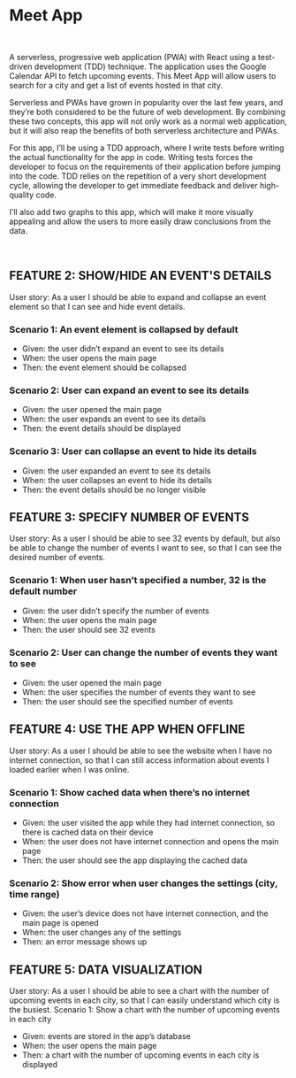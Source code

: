 <h1>Meet App</h1>
<br>
<p>A serverless, progressive web application (PWA) with React using a test-driven development (TDD) technique. The application uses the Google Calendar API to fetch upcoming events. This Meet App will allow users to search for a city and get a list of events hosted in that city.</p>
<p>Serverless and PWAs have grown in popularity over the last few years, and they’re both considered to be the future of web development. By combining these two concepts, this app will not only work as a normal web application, but it will also reap the benefits of both serverless architecture and PWAs.</p>
<p>For this app, I’ll be using a TDD approach, where I write tests before writing the actual functionality for the app in code. Writing tests forces the developer to focus on the requirements of their application before jumping into the code. TDD relies on the repetition of a very short development cycle, allowing the developer to get immediate feedback and deliver high-quality code.</p>
<p>I'll also add two graphs to this app, which will make it more visually appealing and allow the users to more easily draw conclusions from the data.</p>
<br>
<h2>FEATURE 2: SHOW/HIDE AN EVENT'S DETAILS</h2>
<p>User story: As a user I should be able to expand and collapse an event element so that I can see and hide event details.</p>
<h3>Scenario 1: An event element is collapsed by default</h3>
<ul>
<li>Given: the user didn’t expand an event to see its details</li>
<li>When: the user opens the main page</li>
<li>Then: the event element should be collapsed</li>
</ul>

<h3>Scenario 2: User can expand an event to see its details</h3>
<ul>
<li>Given: the user opened the main page</li>
<li>When: the user expands an event to see its details</li>
<li>Then: the event details should be displayed</li>
</ul>

<h3>Scenario 3: User can collapse an event to hide its details</h3>
<ul>
<li>Given: the user expanded an event to see its details</li>
<li>When: the user collapses an event to hide its details</li>
<li>Then: the event details should be no longer visible</li>
</ul>

<h2>FEATURE 3: SPECIFY NUMBER OF EVENTS</h2>
<p>User story: As a user I should be able to see 32 events by default, but also be able to change the number of events I want to see, so that I can see the desired number of events.</p>

<h3>Scenario 1: When user hasn’t specified a number, 32 is the default number</h3>
<ul>
<li>Given: the user didn’t specify the number of events</li>
<li>When: the user opens the main page</li>
<li>Then: the user should see 32 events</li>
</ul>

<h3>Scenario 2: User can change the number of events they want to see</h3>
<ul>
<li>Given: the user opened the main page</li>
<li>When: the user specifies the number of events they want to see</li>
<li>Then: the user should see the specified number of events</li>
</ul>
  
<h2>FEATURE 4: USE THE APP WHEN OFFLINE</h2>
<p>User story: As a user I should be able to see the website when I have no internet connection, so that I can still access information about events I loaded earlier when I was online.</p>
  
<h3>Scenario 1: Show cached data when there’s no internet connection</h3>
<ul>
<li>Given: the user visited the app while they had internet connection, so there is cached data on their device</li>
<li>When: the user does not have internet connection and opens the main page</li>
<li>Then: the user should see the app displaying the cached data</li>
</ul>

<h3>Scenario 2: Show error when user changes the settings (city, time range)</h3>
<ul>
<li>Given: the user’s device does not have internet connection, and the main page is opened</li>
<li>When: the user changes any of the settings</li>
<li>Then: an error message shows up</li>
</ul>

<h2>FEATURE 5: DATA VISUALIZATION</h2>
<p>User story: As a user I should be able to  see a chart with the number of upcoming events in each city, so that I can easily understand which city is the busiest. 
Scenario 1: Show a chart with the number of upcoming events in each city<p/>
<ul>
<li>Given: events are stored in the app’s database</li>
<li>When: the user opens the main page</li>
<li>Then: a chart with the number of upcoming events in each city is displayed</li>
</ul>
